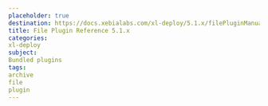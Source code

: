 ```yaml
---
placeholder: true
destination: https://docs.xebialabs.com/xl-deploy/5.1.x/filePluginManual.html
title: File Plugin Reference 5.1.x
categories: 
xl-deploy
subject:
Bundled plugins
tags:
archive
file
plugin
---
```


